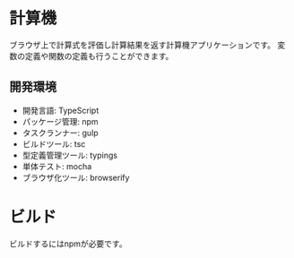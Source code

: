# 計算機

ブラウザ上で計算式を評価し計算結果を返す計算機アプリケーションです。
変数の定義や関数の定義も行うことができます。

## 開発環境

- 開発言語: TypeScript
- パッケージ管理: npm
- タスクランナー: gulp
- ビルドツール: tsc
- 型定義管理ツール: typings
- 単体テスト: mocha
- ブラウザ化ツール: browserify

# ビルド

ビルドするにはnpmが必要です。


